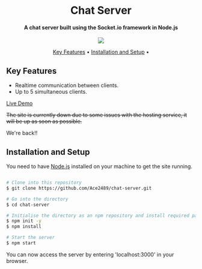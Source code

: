 <h1 align="center">
  Chat Server
</h1>

<h4 align="center">A chat server built using the Socket.io framework in Node.js</h4>
 <p align = "center"> <img src="https://user-images.githubusercontent.com/62785682/198514870-1384b57f-2ca5-4311-85d8-f9b2c610cedf.gif">

<p align="center">
  <a href="#key-features">Key Features</a> •
  <a href="#installation-and-setup">Installation and Setup</a> •
</p>

## Key Features

* Realtime communication between clients.
* Up to 5 simultaneous clients.

<a href="http://nodechatserver-env.eba-epaw8gp5.us-east-1.elasticbeanstalk.com/">Live Demo<a/>

<s> The site is currently down due to some issues with the hosting service, it will be up as soon as possible.</s>
<p>We're back!! </p>



## Installation and Setup
You need to have [Node.js](https://nodejs.org/en/) installed on your machine to get the site running.

```bash

# Clone into this repository 
$ git clone https://github.com/Ace2489/chat-server.git 

# Go into the directory
$ cd chat-server

# Initialise the directory as an npm repository and install required packages
$ npm init -y
$ npm install

# Start the server
$ npm start
```
You can now access the server by entering 'localhost:3000' in your browser.
